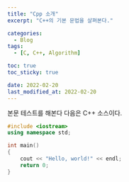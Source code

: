 ```yaml
---
title: "Cpp 소개"
excerpt: "C++의 기본 문법을 살펴본다."

categories:
  - Blog
tags:
  - [C, C++, Algorithm]

toc: true
toc_sticky: true

date: 2022-02-20
last_modified_at: 2022-02-20
---
```


본문 테스트를 해본다
다음은 C++ 소스이다.

```cpp
#include <iostream>
using namespace std;

int main()
{
    cout << "Hello, world!" << endl;
    return 0;
}
```
